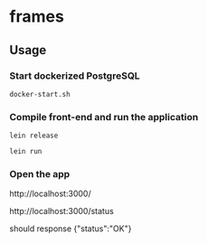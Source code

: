 # frames

## Usage

### Start dockerized PostgreSQL

    docker-start.sh


### Compile front-end and run the application

    lein release
    
    lein run

### Open the app

http://localhost:3000/

http://localhost:3000/status

should response
{"status":"OK"}